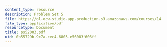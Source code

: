 ```yaml
---
content_type: resource
description: Problem Set 5
file: https://ol-ocw-studio-app-production.s3.amazonaws.com/courses/14-23-government-regulation-of-industry-spring-2003/0b55729b9c7acec46803e56083f606ff_ps52003.pdf
file_type: application/pdf
resourcetype: Document
title: ps52003.pdf
uid: 0b55729b-9c7a-cec4-6803-e56083f606ff
---
```

